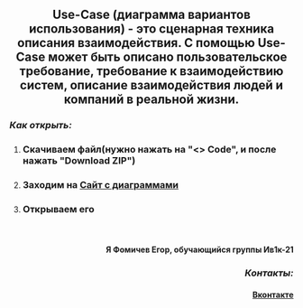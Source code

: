 <h2 align="center">Use-Сase (диаграмма вариантов использования) - это сценарная техника описания взаимодействия.
С помощью Use-Case может быть описано пользовательское требование, требование к взаимодействию систем, описание взаимодействия людей и компаний в реальной жизни.</h2>


<h3 align="left"> <b><i>Как открыть:</i></b></h3> 
<ol>
<li><h3>Скачиваем файл(нужно нажать на "<> Code", и после нажать "Download ZIP")</li></h3>
<li><h3>Заходим на <a href="https://www.diagrams.net">Сайт с  диаграммами </a></li></h3> 
<li><h3>Открываем его</h3></li><br>
</ol>


<h4 align="right">Я <b>Фомичев Егор</b>, обучающийся группы Ив1к-21</h4>
<h3 align="right"><i>Контакты:</i></h3>
<h4 align="right"><a href=""https://vk.com/skr1tmerrrr>Вконтакте</a></h4>

